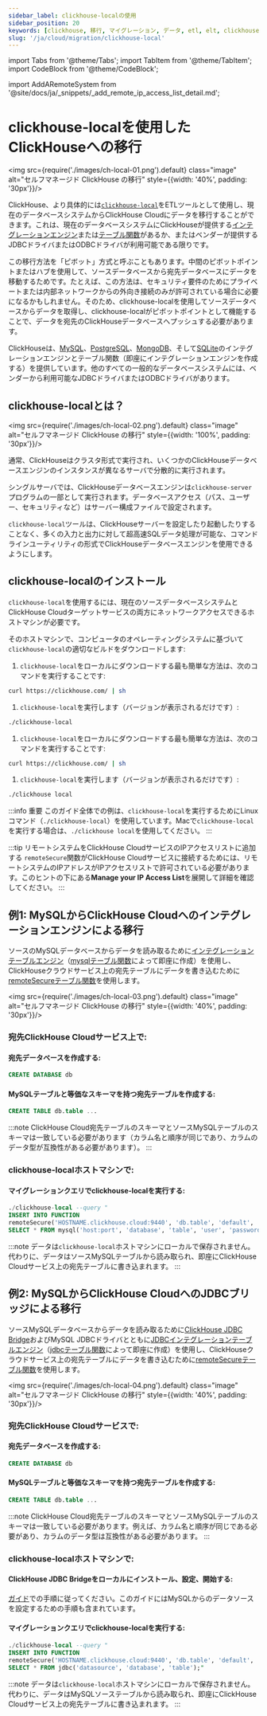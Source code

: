 ```yaml
---
sidebar_label: clickhouse-localの使用
sidebar_position: 20
keywords: [clickhouse, 移行, マイグレーション, データ, etl, elt, clickhouse-local, clickhouse-client]
slug: '/ja/cloud/migration/clickhouse-local'
---
```


import Tabs from '@theme/Tabs';
import TabItem from '@theme/TabItem';
import CodeBlock from '@theme/CodeBlock';

import AddARemoteSystem from '@site/docs/ja/_snippets/_add_remote_ip_access_list_detail.md';


# clickhouse-localを使用したClickHouseへの移行

<img src={require('./images/ch-local-01.png').default} class="image" alt="セルフマネージド ClickHouse の移行" style={{width: '40%', padding: '30px'}}/>


ClickHouse、より具体的には[`clickhouse-local`](/docs/ja/operations/utilities/clickhouse-local.md)をETLツールとして使用し、現在のデータベースシステムからClickHouse Cloudにデータを移行することができます。これは、現在のデータベースシステムにClickHouseが提供する[インテグレーションエンジン](/docs/ja/engines/table-engines/#integration-engines)または[テーブル関数](/docs/ja/sql-reference/table-functions/)があるか、またはベンダーが提供するJDBCドライバまたはODBCドライバが利用可能である限りです。

この移行方法を「ピボット」方式と呼ぶこともあります。中間のピボットポイントまたはハブを使用して、ソースデータベースから宛先データベースにデータを移動するためです。たとえば、この方法は、セキュリティ要件のためにプライベートまたは内部ネットワークからの外向き接続のみが許可されている場合に必要になるかもしれません。そのため、clickhouse-localを使用してソースデータベースからデータを取得し、clickhouse-localがピボットポイントとして機能することで、データを宛先のClickHouseデータベースへプッシュする必要があります。

ClickHouseは、[MySQL](/docs/ja/engines/table-engines/integrations/mysql/)、[PostgreSQL](/docs/ja/engines/table-engines/integrations/postgresql)、[MongoDB](/docs/ja/engines/table-engines/integrations/mongodb)、そして[SQLite](/docs/ja/engines/table-engines/integrations/sqlite)のインテグレーションエンジンとテーブル関数（即座にインテグレーションエンジンを作成する）を提供しています。他のすべての一般的なデータベースシステムには、ベンダーから利用可能なJDBCドライバまたはODBCドライバがあります。

## clickhouse-localとは？

<img src={require('./images/ch-local-02.png').default} class="image" alt="セルフマネージド ClickHouse の移行" style={{width: '100%', padding: '30px'}}/>

通常、ClickHouseはクラスタ形式で実行され、いくつかのClickHouseデータベースエンジンのインスタンスが異なるサーバで分散的に実行されます。

シングルサーバでは、ClickHouseデータベースエンジンは`clickhouse-server`プログラムの一部として実行されます。データベースアクセス（パス、ユーザー、セキュリティなど）はサーバー構成ファイルで設定されます。

`clickhouse-local`ツールは、ClickHouseサーバーを設定したり起動したりすることなく、多くの入力と出力に対して超高速SQLデータ処理が可能な、コマンドラインユーティリティの形式でClickHouseデータベースエンジンを使用できるようにします。

## clickhouse-localのインストール

`clickhouse-local`を使用するには、現在のソースデータベースシステムとClickHouse Cloudターゲットサービスの両方にネットワークアクセスできるホストマシンが必要です。

そのホストマシンで、コンピュータのオペレーティングシステムに基づいて`clickhouse-local`の適切なビルドをダウンロードします:

<Tabs groupId="os">
<TabItem value="linux" label="Linux" >

1. `clickhouse-local`をローカルにダウンロードする最も簡単な方法は、次のコマンドを実行することです:
  ```bash
  curl https://clickhouse.com/ | sh
  ```

1. `clickhouse-local`を実行します（バージョンが表示されるだけです）:
  ```bash
  ./clickhouse-local
  ```

</TabItem>
<TabItem value="mac" label="macOS">

1. `clickhouse-local`をローカルにダウンロードする最も簡単な方法は、次のコマンドを実行することです:
  ```bash
  curl https://clickhouse.com/ | sh
  ```

1. `clickhouse-local`を実行します（バージョンが表示されるだけです）:
  ```bash
  ./clickhouse local
  ```

</TabItem>
</Tabs>

:::info 重要
このガイド全体での例は、`clickhouse-local`を実行するためにLinuxコマンド（`./clickhouse-local`）を使用しています。Macで`clickhouse-local`を実行する場合は、`./clickhouse local`を使用してください。
:::


:::tip リモートシステムをClickHouse CloudサービスのIPアクセスリストに追加する
`remoteSecure`関数がClickHouse Cloudサービスに接続するためには、リモートシステムのIPアドレスがIPアクセスリストで許可されている必要があります。このヒントの下にある**Manage your IP Access List**を展開して詳細を確認してください。
:::

  <AddARemoteSystem />

## 例1: MySQLからClickHouse Cloudへのインテグレーションエンジンによる移行

ソースのMySQLデータベースからデータを読み取るために[インテグレーションテーブルエンジン](/docs/ja/engines/table-engines/integrations/mysql/)（[mysqlテーブル関数](/docs/ja/sql-reference/table-functions/mysql/)によって即座に作成）を使用し、ClickHouseクラウドサービス上の宛先テーブルにデータを書き込むために[remoteSecureテーブル関数](/docs/ja/sql-reference/table-functions/remote/)を使用します。

<img src={require('./images/ch-local-03.png').default} class="image" alt="セルフマネージド ClickHouse の移行" style={{width: '40%', padding: '30px'}}/>


### 宛先ClickHouse Cloudサービス上で:

#### 宛先データベースを作成する:

  ```sql
  CREATE DATABASE db
  ```

#### MySQLテーブルと等価なスキーマを持つ宛先テーブルを作成する:

  ```sql
  CREATE TABLE db.table ...
  ```

:::note
ClickHouse Cloud宛先テーブルのスキーマとソースMySQLテーブルのスキーマは一致している必要があります（カラム名と順序が同じであり、カラムのデータ型が互換性がある必要があります）。
:::

### clickhouse-localホストマシンで:

#### マイグレーションクエリでclickhouse-localを実行する:

  ```sql
  ./clickhouse-local --query "
INSERT INTO FUNCTION
remoteSecure('HOSTNAME.clickhouse.cloud:9440', 'db.table', 'default', 'PASS')
SELECT * FROM mysql('host:port', 'database', 'table', 'user', 'password');"
  ```

:::note
データは`clickhouse-local`ホストマシンにローカルで保存されません。代わりに、データはソースMySQLテーブルから読み取られ、即座にClickHouse Cloudサービス上の宛先テーブルに書き込まれます。
:::


## 例2: MySQLからClickHouse CloudへのJDBCブリッジによる移行

ソースMySQLデータベースからデータを読み取るために[ClickHouse JDBC Bridge](https://github.com/ClickHouse/clickhouse-jdbc-bridge)およびMySQL JDBCドライバとともに[JDBCインテグレーションテーブルエンジン](/docs/ja/engines/table-engines/integrations/jdbc.md)（[jdbcテーブル関数](/docs/ja/sql-reference/table-functions/jdbc.md)によって即座に作成）を使用し、ClickHouseクラウドサービス上の宛先テーブルにデータを書き込むために[remoteSecureテーブル関数](/docs/ja/sql-reference/table-functions/remote.md)を使用します。

<img src={require('./images/ch-local-04.png').default} class="image" alt="セルフマネージド ClickHouse の移行" style={{width: '40%', padding: '30px'}}/>

### 宛先ClickHouse Cloudサービスで:

#### 宛先データベースを作成する:
  ```sql
  CREATE DATABASE db
  ```

#### MySQLテーブルと等価なスキーマを持つ宛先テーブルを作成する:

  ```sql
  CREATE TABLE db.table ...
  ```

:::note
ClickHouse Cloud宛先テーブルのスキーマとソースMySQLテーブルのスキーマは一致している必要があります。例えば、カラム名と順序が同じである必要があり、カラムのデータ型は互換性がある必要があります。
:::

### clickhouse-localホストマシンで:

#### ClickHouse JDBC Bridgeをローカルにインストール、設定、開始する:

[ガイド](/docs/ja/integrations/data-ingestion/dbms/jdbc-with-clickhouse.md#install-the-clickhouse-jdbc-bridge-locally)での手順に従ってください。このガイドにはMySQLからのデータソースを設定するための手順も含まれています。

#### マイグレーションクエリでclickhouse-localを実行する:

  ```sql
  ./clickhouse-local --query "
INSERT INTO FUNCTION
remoteSecure('HOSTNAME.clickhouse.cloud:9440', 'db.table', 'default', 'PASS')
SELECT * FROM jdbc('datasource', 'database', 'table');"
  ```

:::note
データは`clickhouse-local`ホストマシンにローカルで保存されません。代わりに、データはMySQLソーステーブルから読み取られ、即座にClickHouse Cloudサービス上の宛先テーブルに書き込まれます。
:::


